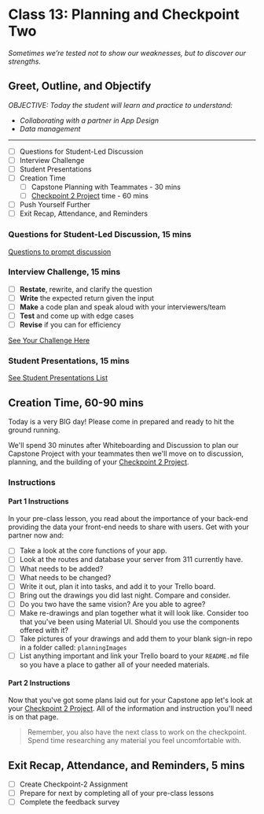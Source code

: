 # Class 13: Planning and Checkpoint Two

<!-- ! HIDE FROM STUDENT; INSTRUCTOR ONLY CONTENT -->
<!-- ## Instructor Only Content - HIDE FROM STUDENTS -->
<!-- cp workspace/resources/classOutlineTemplate.md docs/module- -->
<!-- ! END INSTRUCTOR ONLY CONTENT -->

*Sometimes we’re tested not to show our weaknesses, but to discover our strengths.*

## Greet, Outline, and Objectify

<!-- SMART: Specific, Measurable, Attainable, Relevant, and Timely. -->
<!-- https://examples.yourdictionary.com/well-written-examples-of-learning-objectives.html -->
  
*OBJECTIVE: Today the student will learn and practice to understand:*

* *Collaborating with a partner in App Design*
* *Data management*

*****

- [ ] Questions for Student-Led Discussion
- [ ] Interview Challenge
- [ ] Student Presentations
- [ ] Creation Time
    * [ ] Capstone Planning with Teammates - 30 mins
    * [ ] [Checkpoint 2 Project](./checkpointTwo-smallBizApp.md) time - 60 mins
- [ ] Push Yourself Further
- [ ] Exit Recap, Attendance, and Reminders

### Questions for Student-Led Discussion, 15 mins
<!-- This section should be structured with the 5E model: https://lesley.edu/article/empowering-students-the-5e-model-explained -->

[Questions to prompt discussion](./../additionalResources/questionsForDiscussion/qfd-class-13.md)

### Interview Challenge, 15 mins
<!-- The last two E happen here: elaborate and evaluate  -->
<!-- this sections should have a challenge that can be solved with the skills they've learned since their last class. -->

- [ ] **Restate**, rewrite, and clarify the question
- [ ] **Write** the expected return given the input
- [ ] **Make** a code plan and speak aloud with your interviewers/team
- [ ] **Test** and come up with edge cases
- [ ] **Revise** if you can for efficiency

<!-- ! HIDDEN CONTENT: INSTRUCTOR ONLY -->
[See Your Challenge Here](./../additionalResources/interviewChallenges.md)
<!-- ! END HIDDEN CONTENT: INSTRUCTOR ONLY -->

### Student Presentations, 15 mins

[See Student Presentations List](./../additionalResources/studentPresentations.md)

## Creation Time, 60-90 mins

Today is a very BIG day! Please come in prepared and ready to hit the ground running.

We'll spend 30 minutes after Whiteboarding and Discussion to plan our Capstone Project with your teammates then we'll move on to discussion, planning, and the building of your [Checkpoint 2 Project](./checkpointTwo-smallBizApp.md).

### Instructions

#### Part 1 Instructions

In your pre-class lesson, you read about the importance of your back-end providing the data your front-end needs to share with users. Get with your partner now and:

- [ ] Take a look at the core functions of your app.
- [ ] Look at the routes and database your server from 311 currently have.
- [ ] What needs to be added?
- [ ] What needs to be changed?
- [ ] Write it out, plan it into tasks, and add it to your Trello board.
- [ ] Bring out the drawings you did last night. Compare and consider.
- [ ] Do you two have the same vision? Are you able to agree?
- [ ] Make re-drawings and plan together what it will look like. Consider too that you've been using Material UI. Should you use the components offered with it?
- [ ] Take pictures of your drawings and add them to your blank sign-in repo in a folder called: `planningImages`
- [ ] List anything important and link your Trello board to your `README.md` file so you have a place to gather all of your needed materials.

#### Part 2 Instructions

Now that you've got some plans laid out for your Capstone app let's look at your [Checkpoint 2 Project](./checkpointTwo-smallBizApp.md). All of the information and instruction you'll need is on that page.

> Remember, you also have the next class to work on the checkpoint. Spend time researching any material you feel uncomfortable with.

## Exit Recap, Attendance, and Reminders, 5 mins

- [ ] Create Checkpoint-2 Assignment
- [ ] Prepare for next by completing all of your pre-class lessons
- [ ] Complete the feedback survey

<!-- <iframe id="openedx-zollege" src="https://openedx.zollege.com/feedback" style="width: 100%; height: 500px; border: 0">Browser not compatible.</iframe>
<script src="https://openedx.zollege.com/assets/index.js" type="application/javascript"></script> -->


<!-- TODO Create 3 question exit questions -->

<!-- TODO INSERT Student Feedback From -->

<!-- TODO INSERT *HIDDEN* Instructor Feedback Form -->

<!-- 
height/width = 1.777 ---- width="655" height="368"
cp workspace/resources/classOutlineTemplate.md docs/module-
 -->